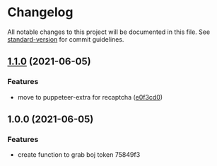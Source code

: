# Changelog

All notable changes to this project will be documented in this file. See [standard-version](https://github.com/conventional-changelog/standard-version) for commit guidelines.

## [1.1.0](https://github.com/seia-soto/boj-userspace-login/compare/v1.0.0...v1.1.0) (2021-06-05)


### Features

* move to puppeteer-extra for recaptcha ([e0f3cd0](https://github.com/seia-soto/boj-userspace-login/commit/e0f3cd0f2b46fd93c1e5000c13fa6032ac42dd9a))

## 1.0.0 (2021-06-05)


### Features

* create function to grab boj token 75849f3
